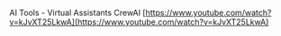 
AI Tools - Virtual Assistants CrewAI
[https://www.youtube.com/watch?v=kJvXT25LkwA](https://www.youtube.com/watch?v=kJvXT25LkwA)